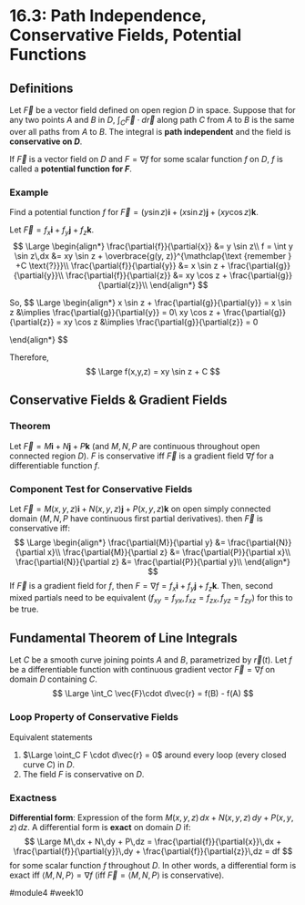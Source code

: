 # 16.3: Path Independence, Conservative Fields, Potential Functions
## Definitions
Let $\vec{F}$ be a vector field defined on open region $D$ in space.
Suppose that for any two points $A$ and $B$ in $D$, $\int_C \vec{F}\cdot d\vec{r}$ along path $C$ from $A$ to $B$ is the same over all paths from $A$ to $B$.
The integral is **path independent** and the field is **conservative on $D$**.

If $\vec{F}$ is a vector field on $D$ and $F = \nabla f$ for some scalar function $f$ on $D$, $f$ is called a **potential function for $F$**.

### Example
Find a potential function $f$ for $\vec{F} = (y \sin z)\mathbf{i} + (x \sin z)\mathbf{j} + (xy\cos z) \mathbf{k}$.

Let $\vec{F} = f_x\mathbf{i} + f_y\mathbf{j} + f_z\mathbf{k}$.
$$
\Large
\begin{align*}
\frac{\partial{f}}{\partial{x}} &= y \sin z\\
f = \int y \sin z\,dx &= xy \sin z + \overbrace{g(y, z)}^{\mathclap{\text {remember } +C \text{?}}}\\
\frac{\partial{f}}{\partial{y}} &= x \sin z + \frac{\partial{g}}{\partial{y}}\\
\frac{\partial{f}}{\partial{z}} &= xy \cos z + \frac{\partial{g}}{\partial{z}}\\
\end{align*}
$$

So,
$$
\Large
\begin{align*}
x \sin z + \frac{\partial{g}}{\partial{y}} = x \sin z &\implies \frac{\partial{g}}{\partial{y}} = 0\\
xy \cos z + \frac{\partial{g}}{\partial{z}} = xy \cos z &\implies \frac{\partial{g}}{\partial{z}} = 0

\end{align*}
$$

Therefore,
$$
\Large
f(x,y,z) = xy \sin z + C
$$
## Conservative Fields & Gradient Fields
### Theorem
Let $\vec{F} = M\mathbf{i} + N\mathbf{j} + P\mathbf{k}$ (and $M, N, P$ are continuous throughout open connected region $D$).
$F$ is conservative iff $\vec{F}$ is a gradient field $\nabla f$ for a differentiable function $f$.

### Component Test for Conservative Fields
Let $\vec{F} = M(x, y, z)\mathbf{i} + N(x, y, z)\mathbf{j} + P(x, y, z)\mathbf{k}$ on open simply connected domain ($M, N, P$ have continuous first partial derivatives).
then $\vec{F}$ is conservative iff:
$$
\Large
\begin{align*}
\frac{\partial{M}}{\partial y} &= \frac{\partial{N}}{\partial x}\\
\frac{\partial{M}}{\partial z} &= \frac{\partial{P}}{\partial x}\\
\frac{\partial{N}}{\partial z} &= \frac{\partial{P}}{\partial y}\\
\end{align*}
$$
If $\vec{F}$ is a gradient field for $f$, then $F = \nabla f = f_x\mathbf{i} + f_y\mathbf{j} + f_z\mathbf{k}$.
Then, second mixed partials need to be equivalent ($f_{xy} = f_{yx}, f_{xz} = f_{zx}, f_{yz} = f_{zy}$) for this to be true.

## Fundamental Theorem of Line Integrals
Let $C$ be a smooth curve joining points $A$ and $B$, parametrized by $\vec{r}(t)$.
Let $f$ be a differentiable function with continuous gradient vector $\vec{F} = \nabla f$ on domain $D$ containing $C$.
$$
\Large
\int_C \vec{F}\cdot d\vec{r} = f(B) - f(A)
$$
### Loop Property of Conservative Fields
Equivalent statements
1. $\Large \oint_C F \cdot d\vec{r} = 0$ around every loop (every closed curve $C$) in $D$.
2. The field $F$ is conservative on $D$.

### Exactness
**Differential form**: Expression of the form $M(x,y,z)\,dx + N(x,y,z)\,dy + P(x,y,z)\,dz$.
A differential form is **exact** on domain $D$ if:
$$
\Large
M\,dx + N\,dy + P\,dz = \frac{\partial{f}}{\partial{x}}\,dx + \frac{\partial{f}}{\partial{y}}\,dy + \frac{\partial{f}}{\partial{z}}\,dz = df
$$
for some scalar function $f$ throughout $D$.
In other words, a differential form is exact iff $\langle M, N, P \rangle = \nabla f$ (iff $\vec{F} = \langle M, N, P\rangle$ is conservative).

#module4 #week10